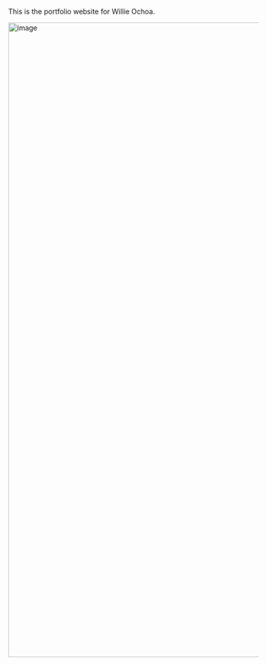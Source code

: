 This is the portfolio website for Willie Ochoa.

<img width="1278" alt="image" src="https://user-images.githubusercontent.com/74451917/213058037-869510e4-1793-4cc8-8519-e51aef5e6de5.png">
